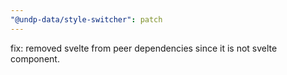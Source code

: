 ```yaml
---
"@undp-data/style-switcher": patch
---
```


fix: removed svelte from peer dependencies since it is not svelte component.
